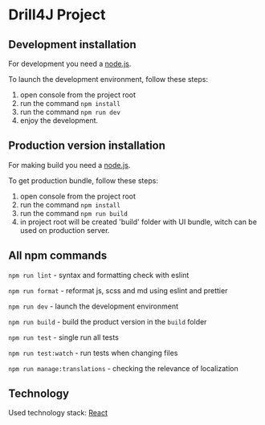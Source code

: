 # Drill4J Project

## Development installation

For development you need a [node.js](https://nodejs.org).

To launch the development environment, follow these steps:

1.  open console from the project root
2.  run the command `npm install`
3.  run the command `npm run dev`
4.  enjoy the development.

## Production version installation

For making build you need a [node.js](https://nodejs.org).

To get production bundle, follow these steps:

1.  open console from the project root
2.  run the command `npm install`
3.  run the command `npm run build`
4.  in project root will be created 'build' folder with UI bundle, witch can be used on production server.

## All npm commands

`npm run lint` - syntax and formatting check with eslint

`npm run format` - reformat js, scss and md using eslint and prettier

`npm run dev` - launch the development environment

`npm run build` - build the product version in the `build` folder

`npm run test` - single run all tests

`npm run test:watch` - run tests when changing files

`npm run manage:translations` - checking the relevance of localization

## Technology

Used technology stack: [React](https://reactjs.org/)
